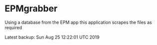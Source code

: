 # EPMgrabber
Using a database from the EPM app this application scrapes the files as required


Latest backup: Sun Aug 25 12:22:01 UTC 2019
